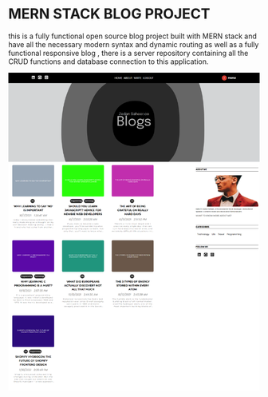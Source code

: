 # MERN STACK BLOG PROJECT

this is a fully functional open source blog project built with MERN stack and have all the necessary modern syntax and dynamic routing as well as a fully functional responsive blog , there is a server repository containing all the CRUD functions and database connection to this application.

![screenshot](blog.png)

